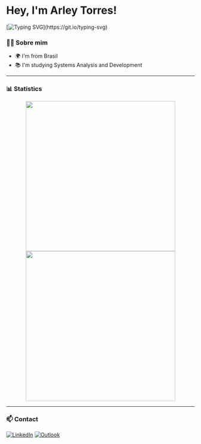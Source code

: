 # Hey, I'm Arley Torres!

[![Typing SVG](https://readme-typing-svg.herokuapp.com/?color=5F9EA0&size=22&center=true&vCenter=true&width=1000&lines=Back+End+Developer;Welcome+to+my+GitHub!)](https://git.io/typing-svg)

### 👨‍💻 Sobre mim

- 🌍 I'm from Brasil
- 📚 I'm studying Systems Analysis and Development

---

### 📊 Statistics

<p align="center">
  <img width="400" src="https://github-readme-stats.vercel.app/api?username=arleytorres&show_icons=true&theme=radical" />
  <img width="400" src="https://github-readme-stats.vercel.app/api/top-langs/?username=arleytorres&layout=compact&theme=radical" />
</p>

---

### 📫 Contact

[![LinkedIn](https://img.shields.io/badge/LinkedIn-blue?style=for-the-badge&logo=linkedin)](https://linkedin.com/in/arleytorres)
[![Outlook](https://img.shields.io/badge/Outlook-0078D4?style=for-the-badge&logo=microsoft-outlook&logoColor=white)](mailto:arley_emanuel@hotmail.com)
